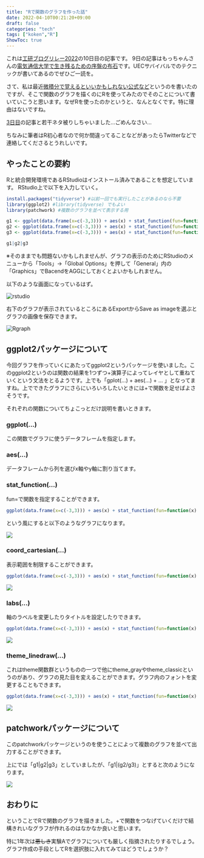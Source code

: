 ```yaml
---
title: "Rで関数のグラフを作った話"
date: 2022-04-10T00:21:20+09:00
draft: false
categories: "tech"
tags: ["koken","R"]
ShowToc: true
---
```


これは[工研ブログリレー2022](https://gotti.dev/post/koken_blog_relay_2022_index/)の10日目の記事です。
9日の記事はもっちゃんさんの[電気通信大学で生き残るための序盤の布石](https://mocchan.dev/koken/koken-blog-relay-2022-day9/)です。UECサバイバルでのテクニックが書いてあるのでぜひご一読を。

さて、私は最近[微積分で覚えるといいかもしれない公式など](https://kienn-hcl.github.io/mysite/posts/bisekimemo/)というのを書いたのですが、そこで関数のグラフを描くのにRを使ってみたのでそのことについて書いていこうと思います。なぜRを使ったのかというと、なんとなくです。特に理由はないですね。

[3日目](https://ta729ip.github.io/ta729ip_blog/posts/koken-relay/)の記事と若干ネタ被りしちゃいました...ごめんなさい...

ちなみに筆者はR初心者なので何か間違ってることなどがあったらTwitterなどで連絡してくださるとうれしいです。

## やったことの要約
Rと統合開発環境であるRStudioはインストール済みであることを想定しています。
RStudio上で以下を入力していく。

~~~R
install.packages("tidyverse") #以前一回でも実行したことがあるのなら不要
library(ggplot2) #library(tidyverse) でもよい
library(patchwork) #複数のグラフを並べて表示する用

g1 <- ggplot(data.frame(x=c(-3,3))) + aes(x) + stat_function(fun=function(x) sinh(x)) + coord_cartesian(ylim = c(-3,3)) + labs(title = "sinh(x)") + theme_linedraw(base_family = "Times New Roman")
g2 <- ggplot(data.frame(x=c(-3,3))) + aes(x) + stat_function(fun=function(x) cosh(x)) + coord_cartesian(ylim = c(0,6)) + labs(title = "cosh(x)") + theme_linedraw(base_family = "Times New Roman")
g3 <- ggplot(data.frame(x=c(-3,3))) + aes(x) + stat_function(fun=function(x) tanh(x)) + coord_cartesian(ylim = c(-3,3)) + labs(title = "tanh(x)") + theme_linedraw(base_family = "Times New Roman")

g1|g2|g3
~~~

※そのままでも問題ないかもしれませんが、グラフの表示のためにRStudioのメニューから「Tools」→「Global Options」を押して「General」内の「Graphics」でBacendをAGGにしておくとよいかもしれません。

以下のような画面になっているはず。

![rstudio](./youyaku_rstudio.png)

右下のグラフが表示されているところにあるExportからSave as imageを選ぶとグラフの画像を保存できます。

![Rgraph](./Rgraph.svg)


## ggplot2パッケージについて

今回グラフを作っていくにあたってggplot2というパッケージを使いました。このggplot2というのは関数の結果を1つずつ+演算子によってレイヤとして重ねていくという文法をとるようです。上でも「gplot(...) + aes(...) + ... 」となってますね。上でできたグラフにさらにいろいろしたいときには+で関数を足せばよさそうです。

それぞれの関数についてちょこっとだけ説明を書いときます。

### ggplot(...)
この関数でグラフに使うデータフレームを指定します。

### aes(...)
データフレームから列を選びx軸やy軸に割り当てます。

### stat_function(...)
fun=で関数を指定することができます。

~~~R
ggplot(data.frame(x=c(-3,3))) + aes(x) + stat_function(fun=function(x) sinh(x))
~~~
という風にすると以下のようなグラフになります。

![](./Rgraph1.svg)

### coord_cartesian(...)
表示範囲を制限することができます。

~~~R
ggplot(data.frame(x=c(-3,3))) + aes(x) + stat_function(fun=function(x) sinh(x)) + coord_cartesian(ylim = c(-3,3))
~~~

![](./Rgraph2.svg)

### labs(...)
軸のラベルを変更したりタイトルを設定したりできます。

~~~R
ggplot(data.frame(x=c(-3,3))) + aes(x) + stat_function(fun=function(x) sinh(x)) + coord_cartesian(ylim = c(-3,3)) + labs(title = "sinh(x)")
~~~

![](./Rgraph3.svg)

### theme_linedraw(...)
これはtheme関数群というものの一つで他にtheme_grayやtheme_classicというのがあり、グラフの見た目を変えることができます。グラフ内のフォントを変更することもできます。

~~~R
ggplot(data.frame(x=c(-3,3))) + aes(x) + stat_function(fun=function(x) sinh(x)) + coord_cartesian(ylim = c(-3,3)) + labs(title = "sinh(x)") + theme_linedraw(base_family = "Times New Roman")
~~~

![](./Rgraph4.svg)


## patchworkパッケージについて

このpatchworkパッケージというのを使うことによって複数のグラフを並べて出力することができます。

上にでは「g1|g2|g3」としていましたが、「g1|(g2/g3)」とすると次のようになります。

![](./Rgraph_patchwork.svg)

## おわりに

ということでRで関数のグラフを描きました。+で関数をつなげていくだけで結構きれいなグラフが作れるのはなかなか良いと思います。

特に1年次は~~悪しき~~実験Aでグラフについても厳しく指摘されたりするでしょう。グラフ作成の手段としてRを選択肢に入れてみてはどうでしょうか？

